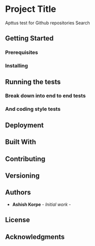 # Project Title

Apttus test for Github repositories Search

## Getting Started


### Prerequisites



### Installing


## Running the tests


### Break down into end to end tests


### And coding style tests


## Deployment


## Built With


## Contributing


## Versioning


## Authors

* **Ashish Korpe** - *Initial work* - 


## License



## Acknowledgments

